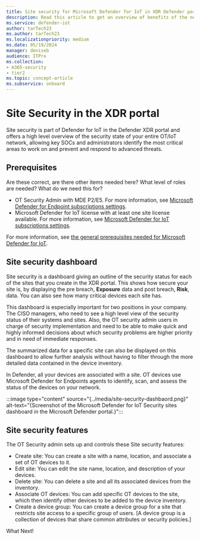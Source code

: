 ```yaml
---
title: Site security for Microsoft Defender for IoT in XDR Defender portal
description: Read this article to get an overview of benefits of the new Site Security features in the XDR portal.
ms.service: defender-iot
author: tarTech23
ms.author: tarTech23
ms.localizationpriority: medium
ms.date: 05/19/2024
manager: deniseb
audience: ITPro
ms.collection:
- m365-security
- tier2
ms.topic: concept-article
ms.subservice: onboard
---
```


# Site Security in the XDR portal

Site security is part of Defender for IoT in the Defender XDR portal and offers a high level overview of the security state of your entire OT/IoT network, allowing key SOCs and administrators identify the most critical areas to work on and prevent and respond to advanced threats. <!--to including exposure to potential security threats and risks.  enterprise OT/IoT security platform designed to help enterprise networks prevent, detect, investigate, and respond to advanced threats. -->

## Prerequisites

Are these correct, are there other items needed here? What level of roles are needed?
What do we need this for?

- OT Security Admin with MDE P2/E5. For more information, see [Microsoft Defender for Endpoint subscriptions settings](defender-endpoint/defender-endpoint-subscription-settings.md).
- Microsoft Defender for IoT license with at least one site license available. For more information, see [Microsoft Defender for IoT subscriptions settings](license-admin-senter.md).<!-- is this really a prereq at this stage? You can buy the site license later? -but i think it is probably best to keep. -->

For more information, see [the general prerequisites needed for Microsoft Defender for IoT](prerequisites.md).

## Site security dashboard

Site security is a dashboard giving an outline of the security status for each of the sites that you create in the XDR portal. This shows how secure your site is, by displaying the pre breach, **Exposure** data and post breach, **Risk**, data. You can also see how many critical devices each site has.

This dashboard is especially important for two positions in your company. The CISO managers, who need to see a high level view of the security status of their systems and sites. Also, the OT security admin users in charge of security implementation and need to be able to make quick and highly informed decisions about which security problems are higher priority and in need of immediate responses.  

The summarized data for a specific site can also be displayed on this dashboard to allow further analysis without having to filter through the more detailed data contained in the device inventory.  

In Defender, all your devices are associated with a site. OT devices use Microsoft Defender for Endpoints agents to identify, scan, and assess the status of the devices on your network.  

:::image type="content" source="{../media/site-security-dashbaord.png}" alt-text="{Screenshot of the Microsoft Defender for IoT Security sites dashboard in the Microsoft Defender portal.}":::

## Site security features

The OT Security admin sets up and controls these Site security features:

- Create site: You can create a site with a name, location, and associate a set of OT devices to it.
- Edit site: You can edit the site name, location, and description of your devices.
- Delete site: You can delete a site and all its associated devices from the inventory.
- Associate OT devices: You can add specific OT devices to the site, which then identify other devices to be added to the device inventory.
- Create a device group: You can create a device group for a site that restricts site access to a specific group of users. [A device group is a collection of devices that share common attributes or security policies.]

What Next!
